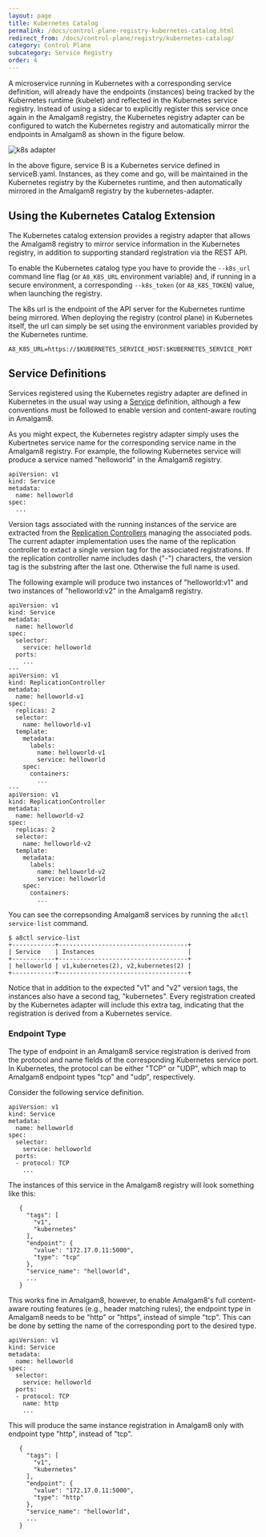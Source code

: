 ```yaml
---
layout: page
title: Kubernetes Catalog
permalink: /docs/control-plane-registry-kubernetes-catalog.html
redirect_from: /docs/control-plane/registry/kubernetes-catalog/
category: Control Plane
subcategory: Service Registry
order: 4
---
```


A microservice running in Kubernetes with a corresponding service
definition, will already have the endpoints (instances) being tracked by
the Kubernetes runtime (kubelet) and reflected in the Kubernetes service
registry. Instead of using a sidecar to explicitly register this
service once again in the Amalgam8 registry, the Kubernetes registry adapter
can be configured to watch the Kubernetes registry and
automatically mirror the endpoints in Amalgam8 as shown in the figure below.

![k8s adapter](/docs/figures/amalgam8-registry-k8s-adapter.svg)

In the above figure, service B is a Kubernetes service defined in
serviceB.yaml. Instances, as they come and go, will
be maintained in the Kubernetes registry by the Kubernetes runtime, and
then automatically mirrored in the Amalgam8 registry by the
kubernetes-adapter.

## Using the Kubernetes Catalog Extension

The Kubernetes catalog extension provides a registry adapter that allows the Amalgam8 registry to mirror
service information in the Kubernetes registry, in addition to supporting standard registration
via the REST API. 

To enable the Kubernetes catalog type you have to provide the `--k8s_url` command
line flag (or `A8_K8S_URL` environment variable) and, if running in a secure environment,
a corresponding `--k8s_token` (or `A8_K8S_TOKEN`) value, when launching the registry.

The k8s url is the endpoint of the API server for the Kubernetes runtime being mirrored.
When deploying the registry (control plane) in Kubernetes itself, the url can simply be set using
the environment variables provided by the Kubernetes runtime.

```
A8_K8S_URL=https://$KUBERNETES_SERVICE_HOST:$KUBERNETES_SERVICE_PORT
```

## Service Definitions

Services registered using the Kubernetes registry adapter are defined in Kubernetes in the
usual way using a [Service](http://kubernetes.io/docs/user-guide/services/) definition,
although a few conventions must be followed to enable version and content-aware routing in Amalgam8.

As you might expect, the Kubernetes registry adapter simply uses the 
Kubertnetes service name for the corresponding service name in the Amalgam8 registry.
For example, the following Kubernetes service will produce a service named "helloworld"
in the Amalgam8 registry.

```
apiVersion: v1
kind: Service
metadata:
  name: helloworld
spec:
  ...
```

Version tags associated with the running instances of the service are extracted from the
[Replication Controllers](http://kubernetes.io/docs/user-guide/replication-controller/)
managing the associated pods. The current adapter implementation uses the name of
the replication controller to extact a single version tag for the associated registrations.
If the replication controller name includes dash ("-") characters, the version tag is
the substring after the last one. Otherwise the full name is used.

The following example will produce two instances of "helloworld:v1" and
two instances of "helloworld:v2" in the Amalgam8 registry.

```
apiVersion: v1
kind: Service
metadata:
  name: helloworld
spec:
  selector:
    service: helloworld
  ports:
    ...
---
apiVersion: v1
kind: ReplicationController
metadata:
  name: helloworld-v1
spec:
  replicas: 2
  selector:
    name: helloworld-v1
  template:
    metadata:
      labels:
        name: helloworld-v1
        service: helloworld
    spec:
      containers:
        ...
---
apiVersion: v1
kind: ReplicationController
metadata:
  name: helloworld-v2
spec:
  replicas: 2
  selector:
    name: helloworld-v2
  template:
    metadata:
      labels:
        name: helloworld-v2
        service: helloworld
    spec:
      containers:
        ...
```

You can see the correpsonding Amalgam8 services by running the `a8ctl service-list` command.

```
$ a8ctl service-list
+------------+------------------------------------+
| Service    | Instances                          |
+------------+------------------------------------+
| helloworld | v1,kubernetes(2), v2,kubernetes(2) |
+------------+------------------------------------+
```

Notice that in addition to the expected "v1" and "v2" version tags, the instances also have
a second tag, "kubernetes". Every registration created by the Kubernetes adapter will include
this extra tag, indicating that the registration is derived from a Kubernetes service.

### Endpoint Type

The type of endpoint in an Amalgam8 service registration is derived from the protocol
and name fields of the corresponding Kubernetes service port. 
In Kubernetes, the protocol can be either "TCP" or "UDP", which map to Amalgam8 
endpoint types "tcp" and "udp", respectively.

Consider the following service definition.

```
apiVersion: v1
kind: Service
metadata:
  name: helloworld
spec:
  selector:
    service: helloworld
  ports:
  - protocol: TCP
    ...
```

The instances of this service in the Amalgam8 registry will look something like this:

```
   {
     "tags": [
       "v1",
       "kubernetes"
     ],
     "endpoint": {
       "value": "172.17.0.11:5000",
       "type": "tcp"
     },
     "service_name": "helloworld",
     ...
   }
```

This works fine in Amalgam8, however, to enable Amalgam8's full content-aware routing features
(e.g., header matching rules), the endpoint type in Amalgam8 needs to be "http" or "https",
instead of simple "tcp".
This can be done by setting the name of the corresponding port to the desired type.

```
apiVersion: v1
kind: Service
metadata:
  name: helloworld
spec:
  selector:
    service: helloworld
  ports:
  - protocol: TCP
    name: http
    ...
```

This will produce the same instance registration in Amalgam8 only with endpoint type "http", instead of "tcp".

```
   {
     "tags": [
       "v1",
       "kubernetes"
     ],
     "endpoint": {
       "value": "172.17.0.11:5000",
       "type": "http"
     },
     "service_name": "helloworld",
     ...
   }
```
